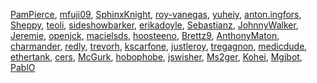 [PamPierce](/en-US/profiles/PamPierce),
[mfuji09](/en-US/profiles/mfuji09),
[SphinxKnight](/en-US/profiles/SphinxKnight),
[roy-vanegas](/en-US/profiles/roy-vanegas),
[yuheiy](/en-US/profiles/yuheiy),
[anton.ingfors](/en-US/profiles/anton.ingfors),
[Sheppy](/en-US/profiles/Sheppy), [teoli](/en-US/profiles/teoli),
[sideshowbarker](/en-US/profiles/sideshowbarker),
[erikadoyle](/en-US/profiles/erikadoyle),
[Sebastianz](/en-US/profiles/Sebastianz),
[JohnnyWalker](/en-US/profiles/JohnnyWalker),
[Jeremie](/en-US/profiles/Jeremie), [openjck](/en-US/profiles/openjck),
[macielsds](/en-US/profiles/macielsds),
[hoosteeno](/en-US/profiles/hoosteeno),
[Brettz9](/en-US/profiles/Brettz9),
[AnthonyMaton](/en-US/profiles/AnthonyMaton),
[charmander](/en-US/profiles/charmander),
[redly](/en-US/profiles/redly), [trevorh](/en-US/profiles/trevorh),
[kscarfone](/en-US/profiles/kscarfone),
[justleroy](/en-US/profiles/justleroy),
[tregagnon](/en-US/profiles/tregagnon),
[medicdude](/en-US/profiles/medicdude),
[ethertank](/en-US/profiles/ethertank), [cers](/en-US/profiles/cers),
[McGurk](/en-US/profiles/McGurk),
[hobophobe](/en-US/profiles/hobophobe),
[jswisher](/en-US/profiles/jswisher), [Ms2ger](/en-US/profiles/Ms2ger),
[Kohei](/en-US/profiles/Kohei), [Mgjbot](/en-US/profiles/Mgjbot),
[PablO](/en-US/profiles/PablO)
